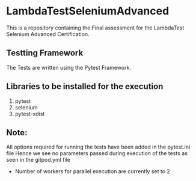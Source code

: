 # LambdaTestSeleniumAdvanced
This is a repository containing the Final assessment for the LambdaTest Selenium Advanced Certification.

## Testting Framework
The Tests are written using the Pytest Framework.

## Libraries to be installed for the execution
1. pytest
2. selenium
3. pytest-xdist

## Note:
All options required for running the tests have been added in the pytest.ini file
Hence we see no parameters passed during execution of the tests as seen in the gitpod.yml file

* Number of workers for parallel execution are currently set to 2


